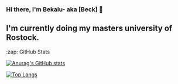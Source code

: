 ### Hi there, I'm Bekalu- aka [Beck] 👋

## I'm currently doing my masters university of Rostock.


<summary>:zap: GitHub Stats</summary>

[![Anurag's GitHub stats](https://github-readme-stats.vercel.app/api?username=BeTKH)](https://github.com/anuraghazra/github-readme-stats)


[![Top Langs](https://github-readme-stats.vercel.app/api/top-langs/?username=BeTKH&layout=compact)](https://github.com/anuraghazra/github-readme-stats)

